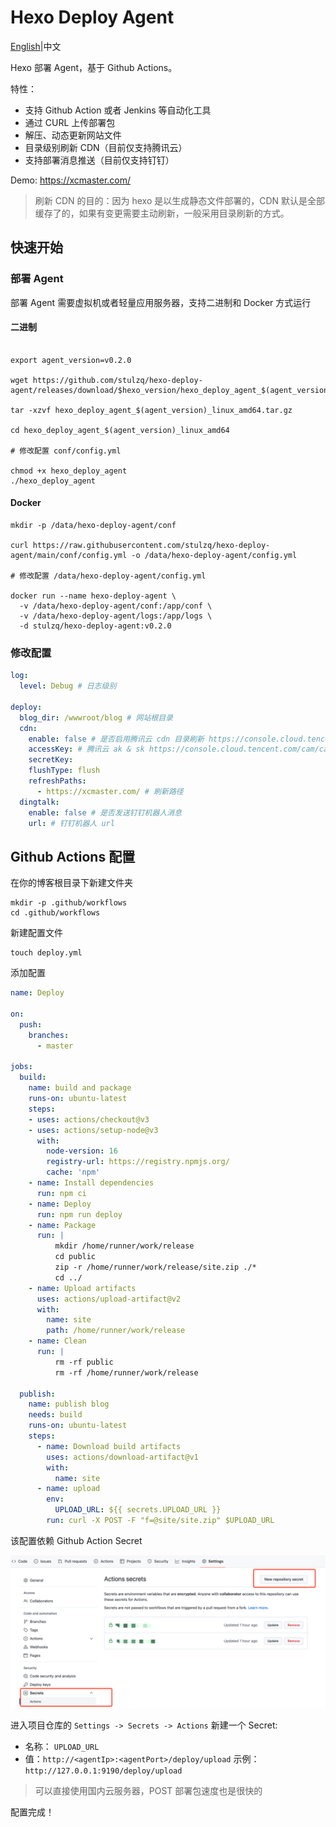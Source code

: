# Hexo Deploy Agent

[English](README.md)|中文

Hexo 部署 Agent，基于 Github Actions。

特性：

- 支持 Github Action 或者 Jenkins 等自动化工具
- 通过 CURL 上传部署包
- 解压、动态更新网站文件
- 目录级别刷新 CDN（目前仅支持腾讯云）
- 支持部署消息推送（目前仅支持钉钉）

Demo: https://xcmaster.com/

>刷新 CDN 的目的：因为 hexo 是以生成静态文件部署的，CDN 默认是全部缓存了的，如果有变更需要主动刷新，一般采用目录刷新的方式。

## 快速开始

### 部署 Agent

部署 Agent 需要虚拟机或者轻量应用服务器，支持二进制和 Docker 方式运行

#### 二进制

````shell

export agent_version=v0.2.0

wget https://github.com/stulzq/hexo-deploy-agent/releases/download/$hexo_version/hexo_deploy_agent_$(agent_version)_linux_amd64.tar.gz

tar -xzvf hexo_deploy_agent_$(agent_version)_linux_amd64.tar.gz

cd hexo_deploy_agent_$(agent_version)_linux_amd64

# 修改配置 conf/config.yml

chmod +x hexo_deploy_agent
./hexo_deploy_agent

````

#### Docker

````shell
mkdir -p /data/hexo-deploy-agent/conf

curl https://raw.githubusercontent.com/stulzq/hexo-deploy-agent/main/conf/config.yml -o /data/hexo-deploy-agent/config.yml

# 修改配置 /data/hexo-deploy-agent/config.yml

docker run --name hexo-deploy-agent \
  -v /data/hexo-deploy-agent/conf:/app/conf \
  -v /data/hexo-deploy-agent/logs:/app/logs \
  -d stulzq/hexo-deploy-agent:v0.2.0

````

### 修改配置

````yaml
log:
  level: Debug # 日志级别

deploy:
  blog_dir: /wwwroot/blog # 网站根目录
  cdn:
    enable: false # 是否启用腾讯云 cdn 目录刷新 https://console.cloud.tencent.com/cdn/refresh
    accessKey: # 腾讯云 ak & sk https://console.cloud.tencent.com/cam/capi
    secretKey:
    flushType: flush
    refreshPaths:
      - https://xcmaster.com/ # 刷新路径
  dingtalk:
    enable: false # 是否发送钉钉机器人消息
    url: # 钉钉机器人 url
````

## Github Actions 配置

在你的博客根目录下新建文件夹 

````shell
mkdir -p .github/workflows
cd .github/workflows
````

新建配置文件

````shell
touch deploy.yml
````

添加配置

````yaml
name: Deploy

on: 
  push:
    branches:
      - master

jobs:
  build:
    name: build and package
    runs-on: ubuntu-latest
    steps:
    - uses: actions/checkout@v3
    - uses: actions/setup-node@v3
      with:
        node-version: 16
        registry-url: https://registry.npmjs.org/
        cache: 'npm'
    - name: Install dependencies
      run: npm ci
    - name: Deploy
      run: npm run deploy
    - name: Package
      run: |
          mkdir /home/runner/work/release
          cd public
          zip -r /home/runner/work/release/site.zip ./*
          cd ../
    - name: Upload artifacts
      uses: actions/upload-artifact@v2
      with:
        name: site
        path: /home/runner/work/release
    - name: Clean
      run: |
          rm -rf public
          rm -rf /home/runner/work/release

  publish:
    name: publish blog
    needs: build
    runs-on: ubuntu-latest
    steps:
      - name: Download build artifacts
        uses: actions/download-artifact@v1
        with:
          name: site
      - name: upload
        env: 
          UPLOAD_URL: ${{ secrets.UPLOAD_URL }}
        run: curl -X POST -F "f=@site/site.zip" $UPLOAD_URL

````

该配置依赖 Github Action Secret

![img.png](img/img.png)

进入项目仓库的 `Settings -> Secrets -> Actions` 新建一个 Secret:

- 名称： `UPLOAD_URL`
- 值：`http://<agentIp>:<agentPort>/deploy/upload` 示例：`http://127.0.0.1:9190/deploy/upload`

> 可以直接使用国内云服务器，POST 部署包速度也是很快的

配置完成！



